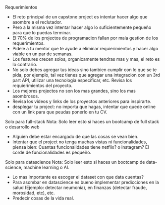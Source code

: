 Requerimientos

- El reto principal de un capstone project es intentar hacer algo que asombre a el reclutador.
- Pero a la misma vez intentar hacer algo lo suficientemente pequeño para que lo puedas terminar.
- El 70% de los projectos de programacion fallan por mala gestion de los requerimientos.
- Pidele a tu mentor que te ayude a eliminar requierimientos y hacer algo viable en un par de semanas.
- Los features crecen solos, organicamente tendras mas y mas, el reto es lo contrario.
- No solo debes agregar tus ideas sino tambien cumplir con lo que se te pida, por ejemplo, tal vez tienes que agregar una integracion con un 3rd part API, utilizar una tecnologia especificar, etc. Revisa los requierimientos del proyecto.
- Los mejores projectos no son los mas grandes, sino los mas asombrosos.
- Revisa los videos y links de los proyectos anteriores para inspirarte.
- desplegar tu project: no importa que hagas, intentar que quede online con un link para que peudas ponerlo en tu CV.

Solo para full-stack
Nota: Solo leer esto si haces un bootcamp de full stack o desarrollo web
- Alguien debe estar encargado de que las cosas se vean bien.
- Intentar que el project no tenga muchas vistas ni funcionalidades, piensa bien: Cuantas funcionalidades tiene netflix? o instagram? El corde de funcionalidades es pequeño.

Solo para datascience
Nota: Solo leer esto si haces un bootcamp de data-science, machine learning o AI.
- Lo mas importante es escoger el dataset con que data cuentas?
- Para asombar en datascience es bueno implementar predicciones en la salud (Ejemplo: detectar neumonia), en finanzas (detectar fraude, morosidad, etc), etc.
- Predecir cosas de la vida real.

